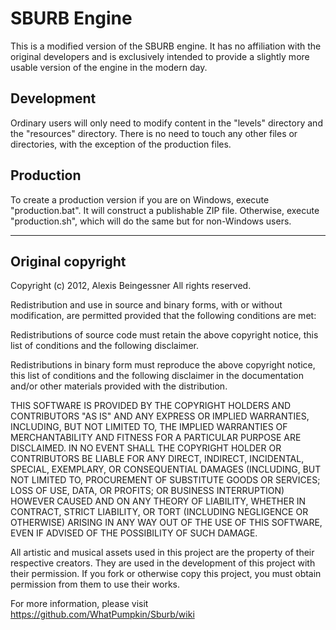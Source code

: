 # SBURB Engine

This is a modified version of the SBURB engine. It has no affiliation with the original developers and is exclusively intended to provide a slightly more usable version of the engine in the modern day.

## Development

Ordinary users will only need to modify content in the "levels" directory and the "resources" directory. There is no need to touch any other files or directories, with the exception of the production files.

## Production

To create a production version if you are on Windows, execute "production.bat". It will construct a publishable ZIP file.
Otherwise, execute "production.sh", which will do the same but for non-Windows users.

---

## Original copyright

Copyright (c) 2012, Alexis Beingessner
All rights reserved.

Redistribution and use in source and binary forms, with or without modification, are permitted provided that the following conditions are met:

Redistributions of source code must retain the above copyright notice, this list of conditions and the following disclaimer.

Redistributions in binary form must reproduce the above copyright notice, this list of conditions and the following disclaimer in the documentation and/or other materials provided with the distribution.

THIS SOFTWARE IS PROVIDED BY THE COPYRIGHT HOLDERS AND CONTRIBUTORS "AS IS" AND ANY EXPRESS OR IMPLIED WARRANTIES, INCLUDING, BUT NOT LIMITED TO, THE IMPLIED WARRANTIES OF MERCHANTABILITY AND FITNESS FOR A PARTICULAR PURPOSE ARE DISCLAIMED. IN NO EVENT SHALL THE COPYRIGHT HOLDER OR CONTRIBUTORS BE LIABLE FOR ANY DIRECT, INDIRECT, INCIDENTAL, SPECIAL, EXEMPLARY, OR CONSEQUENTIAL DAMAGES (INCLUDING, BUT NOT LIMITED TO, PROCUREMENT OF SUBSTITUTE GOODS OR SERVICES; LOSS OF USE, DATA, OR PROFITS; OR BUSINESS INTERRUPTION) HOWEVER CAUSED AND ON ANY THEORY OF LIABILITY, WHETHER IN CONTRACT, STRICT LIABILITY, OR TORT (INCLUDING NEGLIGENCE OR OTHERWISE) ARISING IN ANY WAY OUT OF THE USE OF THIS SOFTWARE, EVEN IF ADVISED OF THE POSSIBILITY OF SUCH DAMAGE.

All artistic and musical assets used in this project are the property of their
respective creators. They are used in the development of this project with their
permission. If you fork or otherwise copy this project, you must obtain
permission from them to use their works.

For more information, please visit https://github.com/WhatPumpkin/Sburb/wiki
